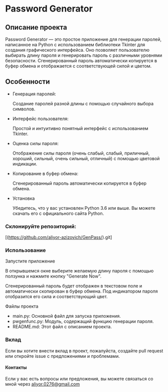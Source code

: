 # **Password Generator**
## Описание проекта
Password Generator — это простое приложение для генерации паролей, написанное на Python с использованием библиотеки Tkinter для создания графического интерфейса. Оно позволяет пользователю выбирать длину пароля и генерировать пароль с различными уровнями безопасности. Сгенерированный пароль автоматически копируется в буфер обмена и отображается с соответствующей силой и цветом.

## Особенности
 - Генерация паролей: 

    Создание паролей разной длины с помощью случайного выбора символов.


 - Интерфейс пользователя:

    Простой и интуитивно понятный интерфейс с использованием Tkinter.


 - Оценка силы пароля:
 
    Отображение силы пароля (очень слабый, слабый, приличный, хороший, сильный, очень сильный, отличный) с помощью цветовой индикации.
    
 - Копирование в буфер обмена:
 
    Сгенерированный пароль автоматически копируется в буфер обмена.
 
 - Установка

    Убедитесь, что у вас установлен Python 3.6 или выше. Вы можете скачать его с официального сайта Python.

### Склонируйте репозиторий:

[(https://github.com/aliyor-azizovich/GenPass/).git]

### Использование

Запустите приложение


В открывшемся окне выберите желаемую длину пароля с помощью ползунка и нажмите кнопку "Generate Now".

Сгенерированный пароль будет отображен в текстовом поле и автоматически скопирован в буфер обмена. Под индикатором пароля отобразится его сила и соответствующий цвет.

Файлы проекта
 - main.py: Основной файл для запуска приложения.
 - pwgenfunc.py: Модуль, содержащий функцию генерации пароля.
 - README.md: Этот файл с описанием проекта.

### Вклад
Если вы хотите внести вклад в проект, пожалуйста, создайте pull request или откройте issue с предложениями и проблемами.


#### Контакты

Если у вас есть вопросы или предложения, вы можете связаться со мной через aliyor.0276@gmail.com
